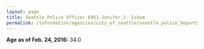 ```yaml
---
layout: page
title: Seattle Police Officer 6951 Jenifer J. Eshom
permalink: /information/agencies/city_of_seattle/seattle_police_department/copbook/6951/
---
```


**Age as of Feb. 24, 2016:** 34.0
